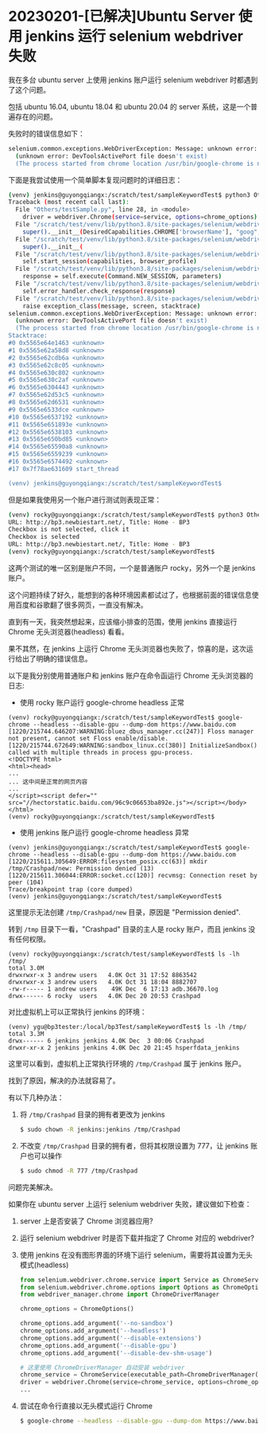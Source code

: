 # 20230201-[已解决]Ubuntu Server 使用 jenkins 运行 selenium webdriver 失败

我在多台 ubuntu server 上使用 jenkins 账户运行 selenium webdriver 时都遇到了这个问题。

包括 ubuntu 16.04, ubuntu 18.04 和 ubuntu 20.04 的 server 系统，这是一个普遍存在的问题。



失败时的错误信息如下：

```bash
selenium.common.exceptions.WebDriverException: Message: unknown error: Chrome failed to start: crashed.
  (unknown error: DevToolsActivePort file doesn't exist)
  (The process started from chrome location /usr/bin/google-chrome is no longer running, so ChromeDriver is assuming that Chrome has crashed.)
```



下面是我尝试使用一个简单脚本复现问题时的详细日志：

```bash
(venv) jenkins@guyongqiangx:/scratch/test/sampleKeywordTest$ python3 Others/testSample.py 
Traceback (most recent call last):
  File "Others/testSample.py", line 28, in <module>
    driver = webdriver.Chrome(service=service, options=chrome_options)
  File "/scratch/test/venv/lib/python3.8/site-packages/selenium/webdriver/chrome/webdriver.py", line 69, in __init__
    super().__init__(DesiredCapabilities.CHROME['browserName'], "goog",
  File "/scratch/test/venv/lib/python3.8/site-packages/selenium/webdriver/chromium/webdriver.py", line 92, in __init__
    super().__init__(
  File "/scratch/test/venv/lib/python3.8/site-packages/selenium/webdriver/remote/webdriver.py", line 277, in __init__
    self.start_session(capabilities, browser_profile)
  File "/scratch/test/venv/lib/python3.8/site-packages/selenium/webdriver/remote/webdriver.py", line 370, in start_session
    response = self.execute(Command.NEW_SESSION, parameters)
  File "/scratch/test/venv/lib/python3.8/site-packages/selenium/webdriver/remote/webdriver.py", line 435, in execute
    self.error_handler.check_response(response)
  File "/scratch/test/venv/lib/python3.8/site-packages/selenium/webdriver/remote/errorhandler.py", line 247, in check_response
    raise exception_class(message, screen, stacktrace)
selenium.common.exceptions.WebDriverException: Message: unknown error: Chrome failed to start: crashed.
  (unknown error: DevToolsActivePort file doesn't exist)
  (The process started from chrome location /usr/bin/google-chrome is no longer running, so ChromeDriver is assuming that Chrome has crashed.)
Stacktrace:
#0 0x5565e64e1463 <unknown>
#1 0x5565e62a58d8 <unknown>
#2 0x5565e62cdb6a <unknown>
#3 0x5565e62c8c05 <unknown>
#4 0x5565e630c802 <unknown>
#5 0x5565e630c2af <unknown>
#6 0x5565e6304443 <unknown>
#7 0x5565e62d53c5 <unknown>
#8 0x5565e62d6531 <unknown>
#9 0x5565e6533dce <unknown>
#10 0x5565e6537192 <unknown>
#11 0x5565e651893e <unknown>
#12 0x5565e6538103 <unknown>
#13 0x5565e650bd85 <unknown>
#14 0x5565e65590a8 <unknown>
#15 0x5565e6559239 <unknown>
#16 0x5565e6574492 <unknown>
#17 0x7f78ae631609 start_thread

(venv) jenkins@guyongqiangx:/scratch/test/sampleKeywordTest$ 
```



但是如果我使用另一个账户进行测试则表现正常：

```bash
(venv) rocky@guyongqiangx:/scratch/test/sampleKeywordTest$ python3 Others/testSample.py 
URL: http://bp3.newbiestart.net/, Title: Home - BP3
Checkbox is not selected, click it
Checkbox is selected
URL: http://bp3.newbiestart.net/, Title: Home - BP3
(venv) rocky@guyongqiangx:/scratch/test/sampleKeywordTest$ 
```



这两个测试的唯一区别是账户不同，一个是普通账户 rocky，另外一个是 jenkins 账户。

这个问题持续了好久，能想到的各种环境因素都试过了，也根据前面的错误信息使用百度和谷歌翻了很多网页，一直没有解决。



直到有一天，我突然想起来，应该缩小排查的范围，使用 jenkins 直接运行 Chrome 无头浏览器(headless) 看看。

果不其然，在 jenkins 上运行 Chrome 无头浏览器也失败了，惊喜的是，这次运行给出了明确的错误信息。

以下是我分别使用普通账户和 jenkins 账户在命令函运行 Chrome 无头浏览器的日志:

- 使用 rocky 账户运行 google-chrome headless 正常

```
(venv) rocky@guyongqiangx:/scratch/test/sampleKeywordTest$ google-chrome --headless --disable-gpu --dump-dom https://www.baidu.com
[1220/215744.646207:WARNING:bluez_dbus_manager.cc(247)] Floss manager not present, cannot set Floss enable/disable.
[1220/215744.672649:WARNING:sandbox_linux.cc(380)] InitializeSandbox() called with multiple threads in process gpu-process.
<!DOCTYPE html>
<html><head>
...
... 这中间是正常的网页内容
...
</script><script defer="" src="//hectorstatic.baidu.com/96c9c06653ba892e.js"></script></body></html>
(venv) rocky@guyongqiangx:/scratch/test/sampleKeywordTest$ 
```

- 使用 jenkins 账户运行 google-chrome headless 异常

```
(venv) jenkins@guyongqiangx:/scratch/test/sampleKeywordTest$ google-chrome --headless --disable-gpu --dump-dom https://www.baidu.com
[1220/215611.305649:ERROR:filesystem_posix.cc(63)] mkdir /tmp/Crashpad/new: Permission denied (13)
[1220/215611.306044:ERROR:socket.cc(120)] recvmsg: Connection reset by peer (104)
Trace/breakpoint trap (core dumped)
(venv) jenkins@guyongqiangx:/scratch/test/sampleKeywordTest$ 
```

这里提示无法创建 `/tmp/Crashpad/new` 目录，原因是 "Permission denied".



转到 `/tmp` 目录下一看，"Crashpad" 目录的主人是 rocky 账户，而且 jenkins 没有任何权限。

```
(venv) rocky@guyongqiangx:/scratch/test/sampleKeywordTest$ ls -lh /tmp/
total 3.0M
drwxrwxr-x 3 andrew users   4.0K Oct 31 17:52 8863542
drwxrwxr-x 3 andrew users   4.0K Oct 31 18:04 8882707
-rw-r----- 1 andrew users    49K Dec  6 17:13 adb.36670.log
drwx------ 6 rocky  users   4.0K Dec 20 20:53 Crashpad
```



对比虚拟机上可以正常执行 jenkins 的环境：

```
(venv) ygu@bp3tester:/local/bp3Test/sampleKeywordTest$ ls -lh /tmp/
total 3.3M
drwx------ 6 jenkins jenkins 4.0K Dec  3 00:06 Crashpad
drwxr-xr-x 2 jenkins jenkins 4.0K Dec 20 21:45 hsperfdata_jenkins
```

这里可以看到，虚拟机上正常执行环境的 `/tmp/Crashpad` 属于 jenkins 账户。



找到了原因，解决的办法就容易了。

有以下几种办法：

1. 将 `/tmp/Crashpad` 目录的拥有者更改为 jenkins

   ```bash
   $ sudo chown -R jenkins:jenkins /tmp/Crashpad 
   ```


2. 不改变 `/tmp/Crashpad` 目录的拥有者，但将其权限设置为 777，让 jenkins 账户也可以操作

   ```bash
   $ sudo chmod -R 777 /tmp/Crashpad
   ```



问题完美解决。



如果你在 ubuntu server 上运行 selenium webdriver 失败，建议做如下检查：

1. server 上是否安装了 Chrome 浏览器应用?

2. 运行 selenium webdriver 时是否下载并指定了 Chrome 对应的 webdriver?

3. 使用 jenkins 在没有图形界面的环境下运行 selenium，需要将其设置为无头模式(headless)

   ```python
   from selenium.webdriver.chrome.service import Service as ChromeService
   from selenium.webdriver.chrome.options import Options as ChromeOptions
   from webdriver_manager.chrome import ChromeDriverManager
   
   chrome_options = ChromeOptions()
   
   chrome_options.add_argument('--no-sandbox')
   chrome_options.add_argument('--headless')
   chrome_options.add_argument('--disable-extensions')
   chrome_options.add_argument('--disable-gpu')
   chrome_options.add_argument('--disable-dev-shm-usage')
   
   # 这里使用 ChromeDriverManager 自动安装 webdriver
   chrome_service = ChromeService(executable_path=ChromeDriverManager().install())
   driver = webdriver.Chrome(service=chrome_service, options=chrome_options)
   ...
   ```


4. 尝试在命令行直接以无头模式运行 Chrome

   ```bash
   $ google-chrome --headless --disable-gpu --dump-dom https://www.baidu.com
   ```

   
